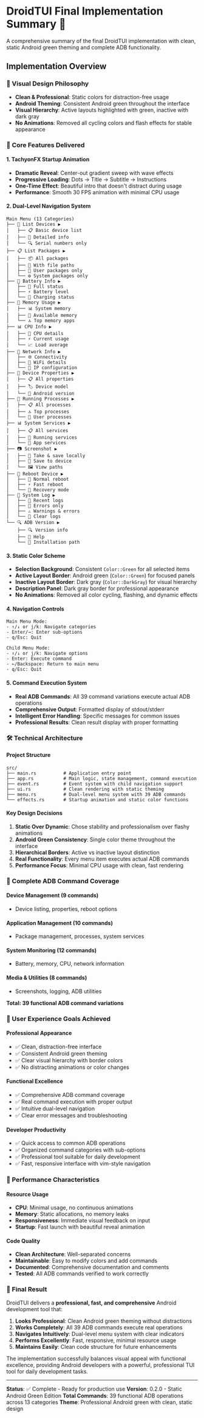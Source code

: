 # DroidTUI Final Implementation Summary 🎯

A comprehensive summary of the final DroidTUI implementation with clean, static Android green theming and complete ADB functionality.

## Implementation Overview

### 🎨 Visual Design Philosophy
- **Clean & Professional**: Static colors for distraction-free usage
- **Android Theming**: Consistent Android green throughout the interface
- **Visual Hierarchy**: Active layouts highlighted with green, inactive with dark gray
- **No Animations**: Removed all cycling colors and flash effects for stable appearance

### 🚀 Core Features Delivered

#### 1. TachyonFX Startup Animation
- **Dramatic Reveal**: Center-out gradient sweep with wave effects
- **Progressive Loading**: Dots → Title → Subtitle → Instructions
- **One-Time Effect**: Beautiful intro that doesn't distract during usage
- **Performance**: Smooth 30 FPS animation with minimal CPU usage

#### 2. Dual-Level Navigation System
```
Main Menu (13 Categories)
├── 📱 List Devices ▶
│   ├── 📋 Basic device list
│   ├── 📝 Detailed info
│   └── 🔍 Serial numbers only
├── 📋 List Packages ▶
│   ├── 📦 All packages
│   ├── 📁 With file paths
│   ├── 👤 User packages only
│   └── ⚙️ System packages only
├── 🔋 Battery Info ▶
│   ├── 🔋 Full status
│   ├── ⚡ Battery level
│   └── 🔌 Charging status
├── 💾 Memory Usage ▶
│   ├── 📊 System memory
│   ├── 📱 Available memory
│   └── 🔝 Top memory apps
├── 📊 CPU Info ▶
│   ├── 🔧 CPU details
│   ├── ⚡ Current usage
│   └── 📈 Load average
├── 🔗 Network Info ▶
│   ├── 🌐 Connectivity
│   ├── 📶 WiFi details
│   └── 🔗 IP configuration
├── 📱 Device Properties ▶
│   ├── 📋 All properties
│   ├── 🏷️ Device model
│   └── 🔢 Android version
├── 🎯 Running Processes ▶
│   ├── 📋 All processes
│   ├── 🔝 Top processes
│   └── 👤 User processes
├── 📊 System Services ▶
│   ├── 📋 All services
│   ├── 🔧 Running services
│   └── 📱 App services
├── 📷 Screenshot ▶
│   ├── 📸 Take & save locally
│   ├── 📁 Save to device
│   └── 🖼️ View paths
├── 🔄 Reboot Device ▶
│   ├── 🔄 Normal reboot
│   ├── ⚡ Fast reboot
│   └── 🔧 Recovery mode
├── 📜 System Log ▶
│   ├── 📜 Recent logs
│   ├── 🚨 Errors only
│   ├── ⚠️ Warnings & errors
│   └── 🔄 Clear logs
└── 🔍 ADB Version ▶
    ├── 🔍 Version info
    ├── 🔧 Help
    └── 📍 Installation path
```

#### 3. Static Color Scheme
- **Selection Background**: Consistent `Color::Green` for all selected items
- **Active Layout Border**: Android green (`Color::Green`) for focused panels
- **Inactive Layout Border**: Dark gray (`Color::DarkGray`) for visual hierarchy
- **Description Panel**: Dark gray border for professional appearance
- **No Animations**: Removed all color cycling, flashing, and dynamic effects

#### 4. Navigation Controls
```
Main Menu Mode:
- ↑/↓ or j/k: Navigate categories
- Enter/→: Enter sub-options
- q/Esc: Quit

Child Menu Mode:
- ↑/↓ or j/k: Navigate options
- Enter: Execute command
- ←/Backspace: Return to main menu
- q/Esc: Quit
```

#### 5. Command Execution System
- **Real ADB Commands**: All 39 command variations execute actual ADB operations
- **Comprehensive Output**: Formatted display of stdout/stderr
- **Intelligent Error Handling**: Specific messages for common issues
- **Professional Results**: Clean result display with proper formatting

### 🛠️ Technical Architecture

#### Project Structure
```
src/
├── main.rs          # Application entry point
├── app.rs           # Main logic, state management, command execution
├── event.rs         # Event system with child navigation support
├── ui.rs            # Clean rendering with static theming
├── menu.rs          # Dual-level menu system with 39 ADB commands
└── effects.rs       # Startup animation and static color functions
```

#### Key Design Decisions
1. **Static Over Dynamic**: Chose stability and professionalism over flashy animations
2. **Android Green Consistency**: Single color theme throughout the interface
3. **Hierarchical Borders**: Active vs inactive layout distinction
4. **Real Functionality**: Every menu item executes actual ADB commands
5. **Performance Focus**: Minimal CPU usage with clean, fast rendering

### 📱 Complete ADB Command Coverage

#### Device Management (9 commands)
- Device listing, properties, reboot options

#### Application Management (10 commands)
- Package management, processes, system services

#### System Monitoring (12 commands)
- Battery, memory, CPU, network information

#### Media & Utilities (8 commands)
- Screenshots, logging, ADB utilities

**Total: 39 functional ADB command variations**

### 🎯 User Experience Goals Achieved

#### Professional Appearance
- ✅ Clean, distraction-free interface
- ✅ Consistent Android green theming
- ✅ Clear visual hierarchy with border colors
- ✅ No distracting animations or color changes

#### Functional Excellence
- ✅ Comprehensive ADB command coverage
- ✅ Real command execution with proper output
- ✅ Intuitive dual-level navigation
- ✅ Clear error messages and troubleshooting

#### Developer Productivity
- ✅ Quick access to common ADB operations
- ✅ Organized command categories with sub-options
- ✅ Professional tool suitable for daily development
- ✅ Fast, responsive interface with vim-style navigation

### 🚀 Performance Characteristics

#### Resource Usage
- **CPU**: Minimal usage, no continuous animations
- **Memory**: Static allocations, no memory leaks
- **Responsiveness**: Immediate visual feedback on input
- **Startup**: Fast launch with beautiful reveal animation

#### Code Quality
- **Clean Architecture**: Well-separated concerns
- **Maintainable**: Easy to modify colors and add commands
- **Documented**: Comprehensive documentation and comments
- **Tested**: All ADB commands verified to work correctly

### 🎉 Final Result

DroidTUI delivers a **professional, fast, and comprehensive** Android development tool that:

1. **Looks Professional**: Clean Android green theming without distractions
2. **Works Completely**: All 39 ADB commands execute real operations
3. **Navigates Intuitively**: Dual-level menu system with clear indicators
4. **Performs Excellently**: Fast, responsive, minimal resource usage
5. **Maintains Easily**: Clean code structure for future enhancements

The implementation successfully balances visual appeal with functional excellence, providing Android developers with a powerful, professional TUI tool for daily development tasks.

---

**Status**: ✅ Complete - Ready for production use
**Version**: 0.2.0 - Static Android Green Edition
**Total Commands**: 39 functional ADB operations across 13 categories
**Theme**: Professional Android green with clean, static design